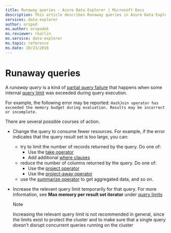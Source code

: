 ```yaml
---
title: Runaway queries - Azure Data Explorer | Microsoft Docs
description: This article describes Runaway queries in Azure Data Explorer.
services: data-explorer
author: orspod
ms.author: orspodek
ms.reviewer: rkarlin
ms.service: data-explorer
ms.topic: reference
ms.date: 10/23/2018
---
```

# Runaway queries

A *runaway query* is a kind of [partial query failure](partialqueryfailures.md)
that happens when some internal [query limit](querylimits.md) was exceeded
during query execution. 

For example, the following error may be reported:
`HashJoin operator has exceeded the memory budget during evaluation. Results may be incorrect or incomplete.`

There are several possible courses of action.
* Change the query to consume fewer resources. For example, if the error indicates
  that the query result set is too large, you can:
  * try to limit the number of records returned by the query. Do one of:
     * Use the [take operator](../query/takeoperator.md)
     * Add additional [where clauses](../query/whereoperator.md)
  * reduce the number of columns returned by the query. Do one of: 
     * Use the [project operator](../query/projectoperator.md)
     * Use the [project-away operator](../query/projectawayoperator.md)
  * use the [summarize operator](../query/summarizeoperator.md) to get aggregated data, and so on.
* Increase the relevant query limit temporarily for that query. For more information, see **Max memory per result set iterator** under [query limits](querylimits.md) 
  
    > [!NOTE]
    > Increasing the relevant query limit is not recommended in general, since the limits exist to protect the cluster and to make sure that a single query doesn't disrupt concurrent queries running on the cluster
  
